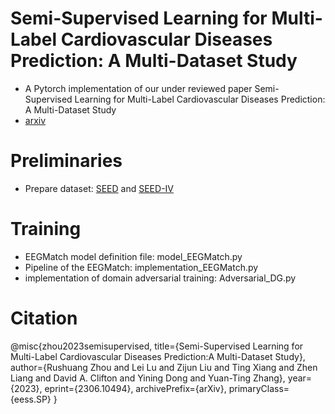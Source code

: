 Semi-Supervised Learning for Multi-Label Cardiovascular Diseases Prediction: A Multi-Dataset Study
=
* A Pytorch implementation of our under reviewed paper 
Semi-Supervised Learning for Multi-Label Cardiovascular Diseases Prediction: A Multi-Dataset Study
* [arxiv](https://arxiv.org/abs/2306.10494)

# Preliminaries
* Prepare dataset: [SEED](https://bcmi.sjtu.edu.cn/~seed/index.html) and [SEED-IV](https://bcmi.sjtu.edu.cn/~seed/index.html)

# Training 
* EEGMatch model definition file: model_EEGMatch.py 
* Pipeline of the EEGMatch: implementation_EEGMatch.py
* implementation of domain adversarial training: Adversarial_DG.py

# Citation
@misc{zhou2023semisupervised,
      title={Semi-Supervised Learning for Multi-Label Cardiovascular Diseases Prediction:A Multi-Dataset Study}, 
      author={Rushuang Zhou and Lei Lu and Zijun Liu and Ting Xiang and Zhen Liang and David A. Clifton and Yining Dong and Yuan-Ting Zhang},
      year={2023},
      eprint={2306.10494},
      archivePrefix={arXiv},
      primaryClass={eess.SP}
}

